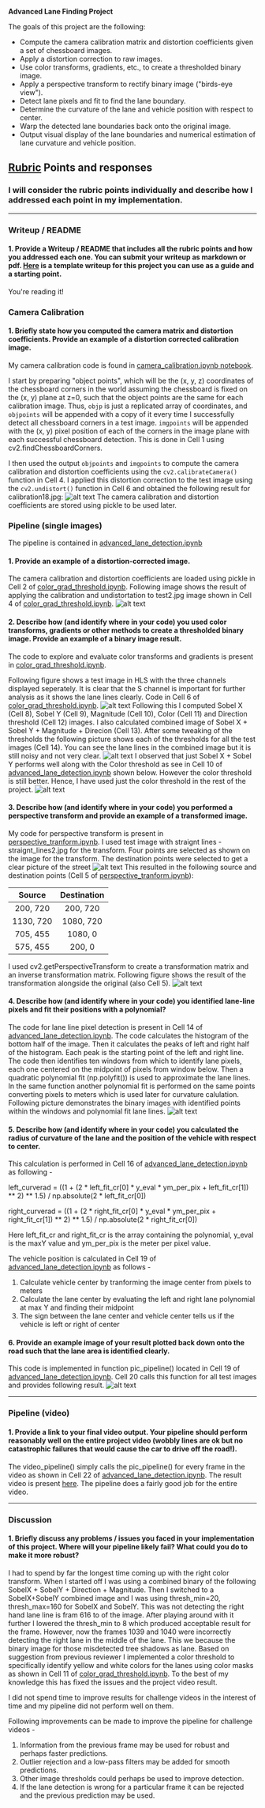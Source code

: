 **Advanced Lane Finding Project**

The goals of this project are the following:

* Compute the camera calibration matrix and distortion coefficients given a set of chessboard images.
* Apply a distortion correction to raw images.
* Use color transforms, gradients, etc., to create a thresholded binary image.
* Apply a perspective transform to rectify binary image ("birds-eye view").
* Detect lane pixels and fit to find the lane boundary.
* Determine the curvature of the lane and vehicle position with respect to center.
* Warp the detected lane boundaries back onto the original image.
* Output visual display of the lane boundaries and numerical estimation of lane curvature and vehicle position.

[//]: # (Image References)

[image1]: ./output_images/Display_Images/camera_calib_example.jpg "Camera Calib Example"
[image2]: ./output_images/Display_Images/test_img_calib_example.jpg "Camera Calib Test"
[image3]: ./output_images/Display_Images/HLS_exampls.jpg "HLS Example"
[image4]: ./output_images/Display_Images/combined_threshold.jpg "Combined Thresholds"
[image5]: ./output_images/Display_Images/compare_combined_thresholds1.jpg "Compare combined thersholds"
[image6]: ./output_images/Display_Images/persp_transform_example.jpg "Perspective Transform Example"
[image7]: ./output_images/Display_Images/persp_transform_sidebyside.jpg "Perspective Transform Result"
[image8]: ./output_images/Display_Images/lane_lines_identified.jpg "Lane Lines Identified"
[image9]: ./output_images/Display_Images/result_images.jpg "Result Images"
[video1]: ./output_videos/project_video.mp4 "Output Project Video"


## [Rubric](https://review.udacity.com/#!/rubrics/571/view) Points and responses

### I will consider the rubric points individually and describe how I addressed each point in my implementation.  

---

### Writeup / README

#### 1. Provide a Writeup / README that includes all the rubric points and how you addressed each one.  You can submit your writeup as markdown or pdf.  [Here](https://github.com/udacity/CarND-Advanced-Lane-Lines/blob/master/writeup_template.md) is a template writeup for this project you can use as a guide and a starting point.  

You're reading it!

### Camera Calibration

#### 1. Briefly state how you computed the camera matrix and distortion coefficients. Provide an example of a distortion corrected calibration image.

My camera calibration code is found in [camera_calibration.ipynb notebook](https://github.com/prasadshingne/CarND-Advanced-Lane-Lines/blob/master/camera_calibration.ipynb). 

I start by preparing "object points", which will be the (x, y, z) coordinates of the chessboard corners in the world assuming the chessboard is fixed on the (x, y) plane at z=0, such that the object points are the same for each calibration image.  Thus, `objp` is just a replicated array of coordinates, and `objpoints` will be appended with a copy of it every time I successfully detect all chessboard corners in a test image.  `imgpoints` will be appended with the (x, y) pixel position of each of the corners in the image plane with each successful chessboard detection. This is done in Cell 1 using cv2.findChessboardCorners.

I then used the output `objpoints` and `imgpoints` to compute the camera calibration and distortion coefficients using the `cv2.calibrateCamera()` function in Cell 4.  I applied this distortion correction to the test image using the `cv2.undistort()` function in Cell 6 and obtained the following result for calibration18.jpg: 
![alt text][image1]
The camera calibration and distortion coefficients are stored using pickle to be used later.

### Pipeline (single images)

The pipeline is contained in [advanced_lane_detection.ipynb](https://github.com/prasadshingne/CarND-Advanced-Lane-Lines/blob/master/advanced_lane_detection.ipynb)

#### 1. Provide an example of a distortion-corrected image.

The camera calibration and distortion coefficients are loaded using pickle in Cell 2 of [color_grad_threshold.ipynb](https://github.com/prasadshingne/CarND-Advanced-Lane-Lines/blob/master/color_grad_threshold.ipynb). Following image shows the result of applying the calibration and undistortation to test2.jpg image shown in Cell 4 of [color_grad_threshold.ipynb](https://github.com/prasadshingne/CarND-Advanced-Lane-Lines/blob/master/color_grad_threshold.ipynb).
![alt text][image2]

#### 2. Describe how (and identify where in your code) you used color transforms, gradients or other methods to create a thresholded binary image.  Provide an example of a binary image result.

The code to explore and evaluate color transforms and gradients is present in [color_grad_threshold.ipynb](https://github.com/prasadshingne/CarND-Advanced-Lane-Lines/blob/master/color_grad_threshold.ipynb). 

Following figure shows a test image in HLS with the three channels displayed seperately. It is clear that the S channel is important for further analysis as it shows the lane lines clearly. Code in Cell 6 of [color_grad_threshold.ipynb](https://github.com/prasadshingne/CarND-Advanced-Lane-Lines/blob/master/color_grad_threshold.ipynb).
![alt text][image3]
Following this I computed Sobel X (Cell 8), Sobel Y (Cell 9), Magnitude (Cell 10), Color (Cell 11) and Direction threshold (Cell 12) images. I also calculated combined image of  Sobel X + Sobel Y + Magnitude + Direcion (Cell 13). After some tweaking of the thresholds the following picture shows each of the thresholds for all the test images (Cell 14). You can see the lane lines in the combined image but it is still noisy and not very clear.
![alt text][image4]
I observed that just Sobel X + Sobel Y performs well along with the Color threshold as see in Cell 10 of [advanced_lane_detection.ipynb](https://github.com/prasadshingne/CarND-Advanced-Lane-Lines/blob/master/advanced_lane_detection.ipynb) shown below. However the color threshold is still better. Hence, I have used just the color threshold in the rest of the project. 
![alt text][image5]

#### 3. Describe how (and identify where in your code) you performed a perspective transform and provide an example of a transformed image.

My code for perspective transform is present in [perspective_tranform.ipynb](https://github.com/prasadshingne/CarND-Advanced-Lane-Lines/blob/master/perspective_tranform.ipynb). I used test image with straignt lines - straignt_lines2.jpg for the transform. Four points are selected as shown on the image for the transform. The destination points were selected to get a clear picture of the street
![alt text][image6]
This resulted in the following source and destination points (Cell 5 of [perspective_tranform.ipynb](https://github.com/prasadshingne/CarND-Advanced-Lane-Lines/blob/master/perspective_tranform.ipynb)):

| Source        | Destination   | 
|:-------------:|:-------------:| 
| 200, 720      | 200, 720      | 
| 1130, 720     | 1080, 720     |
| 705, 455      | 1080, 0       |
| 575, 455      | 200, 0        |

I used cv2.getPerspectiveTransform to create a transformation matrix and an inverse transformation matrix. Following figure shows the result of the transformation alongside the original (also Cell 5). 
![alt text][image7]

#### 4. Describe how (and identify where in your code) you identified lane-line pixels and fit their positions with a polynomial?

The code for lane line pixel detection is present in Cell 14 of [advanced_lane_detection.ipynb](https://github.com/prasadshingne/CarND-Advanced-Lane-Lines/blob/master/advanced_lane_detection.ipynb). The code calculates the histogram of the bottom half of the image. Then it calculates the peaks of left and right half of the histogram. Each peak is the starting point of the left and right line. The code then identifies ten windows from which to identify lane pixels, each one centered on the midpoint of pixels from window below. Then a quadratic polynomial fit (np.polyfit()) is used to approximate the lane lines. In the same function another polynomial fit is performed on the same points converting pixels to meters which is used later for curvature calulation. Following picture demonstrates the binary images with identified points within the windows and polynomial fit lane lines.
![alt text][image8]

#### 5. Describe how (and identify where in your code) you calculated the radius of curvature of the lane and the position of the vehicle with respect to center.

This calculation is performed in Cell 16 of [advanced_lane_detection.ipynb](https://github.com/prasadshingne/CarND-Advanced-Lane-Lines/blob/master/advanced_lane_detection.ipynb) as following - 

left_curverad = ((1 + (2 * left_fit_cr[0] * y_eval * ym_per_pix + left_fit_cr[1]) ** 2) ** 1.5) / np.absolute(2 * left_fit_cr[0])

right_curverad = ((1 + (2 * right_fit_cr[0] * y_eval * ym_per_pix + right_fit_cr[1]) ** 2) ** 1.5) / np.absolute(2 * right_fit_cr[0])

Here left_fit_cr and right_fit_cr is the array containing the polynomial, y_eval is the maxY value and ym_per_pix is the meter per pixel value. 

The vehicle position is calculated in Cell 19 of [advanced_lane_detection.ipynb](https://github.com/prasadshingne/CarND-Advanced-Lane-Lines/blob/master/advanced_lane_detection.ipynb) as follows - 
1. Calculate vehicle center by tranforming the image center from pixels to meters
2. Calculate the lane center by evaluating the left and right lane polynomial at max Y and finding their midpoint
3. The sign between the lane center and vehicle center tells us if the vehicle is left or right of center

#### 6. Provide an example image of your result plotted back down onto the road such that the lane area is identified clearly.

This code is implemented in function pic_pipeline() located in Cell 19 of [advanced_lane_detection.ipynb](https://github.com/prasadshingne/CarND-Advanced-Lane-Lines/blob/master/advanced_lane_detection.ipynb). Cell 20 calls this function for all test images and provides following result.
![alt text][image9]

---

### Pipeline (video)

#### 1. Provide a link to your final video output.  Your pipeline should perform reasonably well on the entire project video (wobbly lines are ok but no catastrophic failures that would cause the car to drive off the road!).

The video_pipeline() simply calls the pic_pipeline() for every frame in the video as shown in Cell 22 of [advanced_lane_detection.ipynb](https://github.com/prasadshingne/CarND-Advanced-Lane-Lines/blob/master/advanced_lane_detection.ipynb). The result video is present [here](./output_videos/project_video.mp4). The pipeline does a fairly good job for the entire video.

---

### Discussion

#### 1. Briefly discuss any problems / issues you faced in your implementation of this project.  Where will your pipeline likely fail?  What could you do to make it more robust?

I had to spend by far the longest time coming up with the right color transform. When I started off I was using a combined binary of the following SobelX + SobelY + Direction + Magnitude. Then I switched to a SobelX+SobelY combined image and I was using thresh_min=20, thresh_max=160 for SobelX and SobelY. This was not detecting the right hand lane line is fram 616 to of the image. After playing around with it further I lowered the thresh_min to 8 which produced acceptable result for the frame. However, now the frames 1039 and 1040 were incorrectly detecting the right lane in the middle of the lane. This we because the binary image for those misdetected tree shadows as lane. Based on suggestion from previous reviewer I implemented a color threshold to specifically identify yellow and white colors for the lanes using color masks as shown in Cell 11 of [color_grad_threshold.ipynb](https://view5639f7e7.udacity-student-workspaces.com/notebooks/CarND-Advanced-Lane-Lines/color_grad_threshold.ipynb). To the best of my knowledge this has fixed the issues and the project video result.

I did not spend time to improve results for challenge videos in the interest of time and my pipeline did not perform well on them. 

Following improvements can be made to improve the pipeline for challenge videos - 
1. Information from the previous frame may be used for robust and perhaps faster predictions.
2. Outlier rejection and a low-pass filters may be added for smooth predictions.
3. Other image thresholds could perhaps be used to improve detection.
4. If the lane detection is wrong for a particular frame it can be rejected and the previous prediction may be used.
